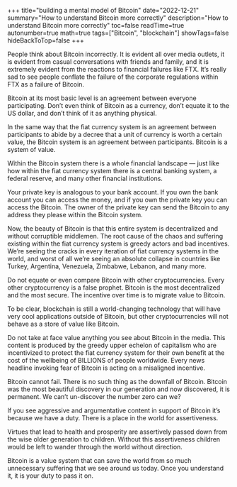 +++
title="building a mental model of Bitcoin"
date="2022-12-21"
summary="How to understand Bitcoin more correctly"
description="How to understand Bitcoin more correctly"
toc=false
readTime=true
autonumber=true
math=true
tags=["Bitcoin", "blockchain"]
showTags=false
hideBackToTop=false
+++

People think about Bitcoin incorrectly. It is evident all over media outlets, it is evident from casual conversations with friends and family, and it is extremely evident from the reactions to financial failures like FTX. It’s really sad to see people conflate the failure of the corporate regulations within FTX as a failure of Bitcoin.

Bitcoin at its most basic level is an agreement between everyone participating. Don’t even think of Bitcoin as a currency, don’t equate it to the US dollar, and don’t think of it as anything physical.

In the same way that the fiat currency system is an agreement between participants to abide by a decree that a unit of currency is worth a certain value, the Bitcoin system is an agreement between participants. Bitcoin is a system of value.

Within the Bitcoin system there is a whole financial landscape — just like how within the fiat currency system there is a central banking system, a federal reserve, and many other financial institutions.

Your private key is analogous to your bank account. If you own the bank account you can access the money, and if you own the private key you can access the Bitcoin. The owner of the private key can send the Bitcoin to any address they please within the Bitcoin system.

Now, the beauty of Bitcoin is that this entire system is decentralized and without corruptible middlemen. The root cause of the chaos and suffering existing within the fiat currency system is greedy actors and bad incentives. We’re seeing the cracks in every iteration of fiat currency systems in the world, and worst of all we’re seeing an absolute collapse in countries like Turkey, Argentina, Venezuela, Zimbabwe, Lebanon, and many more.

Do not equate or even compare Bitcoin with other cryptocurrencies. Every other cryptocurrency is a false prophet. Bitcoin is the most decentralized and the most secure. The incentive over time is to migrate value to Bitcoin.

To be clear, blockchain is still a world-changing technology that will have very cool applications outside of Bitcoin, but other cryptocurrencies will not behave as a store of value like Bitcoin.

Do not take at face value anything you see about Bitcoin in the media. This content is produced by the greedy upper echelon of capitalism who are incentivized to protect the fiat currency system for their own benefit at the cost of the wellbeing of BILLIONS of people worldwide. Every news headline invoking fear of Bitcoin is acting on a misaligned incentive.

Bitcoin cannot fail. There is no such thing as the downfall of Bitcoin. Bitcoin was the most beautiful discovery in our generation and now discovered, it is permanent. We can’t un-discover the number zero can we?

If you see aggressive and argumentative content in support of Bitcoin it’s because we have a duty. There is a place in the world for assertiveness.

Virtues that lead to health and prosperity are assertively passed down from the wise older generation to children. Without this assertiveness children would be left to wander through the world without direction.

Bitcoin is a value system that can save the world from so much unnecessary suffering that we see around us today. Once you understand it, it is your duty to pass it on.
